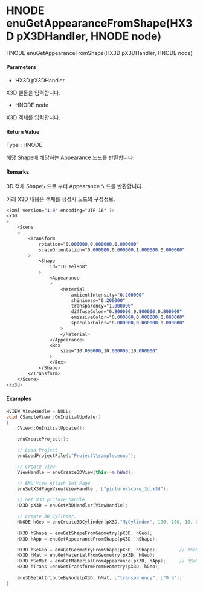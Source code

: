 # HNODE enuGetAppearanceFromShape\(HX3D pX3DHandler, HNODE node\)

HNODE enuGetAppearanceFromShape\(HX3D pX3DHandler, HNODE node\)

#### Parameters

* HX3D pX3DHandler

X3D 핸들을 입력합니다.

* HNODE node

X3D 객체를 입력합니다.

#### Return Value

Type : HNODE

해당 Shape에 해당하는 Appearance 노드를 반환합니다.

#### Remarks

3D 객체 Shape노드로 부터 Appearance 노드를 반환합니다.

아래 X3D 내용은 객체를 생성시 노드의 구성정보.

```css
<?xml version="1.0" encoding="UTF-16" ?>
<x3d
>
	<Scene
	>
		<Transform
			rotation="0.000000,0.000000,0.000000"
			scaleOrientation="0.000000,0.000000,1.000000,0.000000"
		>
			<Shape
				id="ID_1elRo8"
			>
				<Appearance
				>
					<Material
						ambientIntensity="0.200000"
						shininess="0.200000"
						transparency="1.000000"
						diffuseColor="0.800000,0.800000,0.800000"
						emissiveColor="0.000000,0.000000,0.000000"
						specularColor="0.000000,0.000000,0.000000"
					>
					</Material>
				</Appearance>
				<Box
					size="10.000000,10.000000,10.000000"
				>
				</Box>
			</Shape>
		</Transform>
	</Scene>
</x3d>

```

#### Examples

```cpp
HVIEW ViewHandle = NULL; 
void CSampleView::OnInitialUpdate() 
{ 
    CView::OnInitialUpdate(); 

    enuCreateProject(); 

    // Load Project
    enuLoadProjectFile(L"Project\\sample.enup"); 

    // Create View
    ViewHandle = enuCreate3DView(this->m_hWnd); 

    // ENU View Attach Set Page 
    enuSetX3dPageView(ViewHandle , L"picture\\core_3d.x3d");

    // Get X3D picture handle
    HX3D pX3D = enuGetX3DHandler(ViewHandle); 

    // Create 3D Cylinder.
    HNODE hGeo = enuCreate3DCylinder(pX3D,"MyCylinder", 100, 100, 10, 0, 0, 0);        
    
    HX3D hShape = enuGetShapeFromGeometry(pX3D, hGeo);
    HX3D hApp = enuGetAppearanceFromShape(pX3D, hShape);

    HX3D hSeGeo = enuGetGeometryFromShape(pX3D, hShape);        // hSeGeo and hGeo equal.
    HX3D hMat = enuGetMaterialFromGeometry(pX3D, hGeo);  
    HX3D hSeMat = enuGetMaterialFromAppearance(pX3D, hApp);     // hSeMat and hMat equal.
    HX3D hTrans =enuGetTransformFromGeometry(pX3D, hGeo);
    
    enu3DSetAttributeByNode(pX3D, hMat, L"transparency", L"0.5");
}
```



